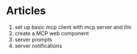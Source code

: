 # Articles
1. set up basic mcp client with mcp server and llm 
2. create a MCP web component
3. server prompts
4. server notifications